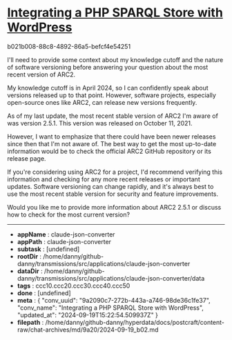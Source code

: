 # [Integrating a PHP SPARQL Store with WordPress](https://claude.ai/chat/9a2090c7-272b-443a-a746-98de36c1fe37)

b021b008-88c8-4892-86a5-befcf4e54251

 I'll need to provide some context about my knowledge cutoff and the nature of software versioning before answering your question about the most recent version of ARC2.

My knowledge cutoff is in April 2024, so I can confidently speak about versions released up to that point. However, software projects, especially open-source ones like ARC2, can release new versions frequently. 

As of my last update, the most recent stable version of ARC2 I'm aware of was version 2.5.1. This version was released on October 11, 2021. 

However, I want to emphasize that there could have been newer releases since then that I'm not aware of. The best way to get the most up-to-date information would be to check the official ARC2 GitHub repository or its release page.

If you're considering using ARC2 for a project, I'd recommend verifying this information and checking for any more recent releases or important updates. Software versioning can change rapidly, and it's always best to use the most recent stable version for security and feature improvements.

Would you like me to provide more information about ARC2 2.5.1 or discuss how to check for the most current version?

---

* **appName** : claude-json-converter
* **appPath** : claude-json-converter
* **subtask** : [undefined]
* **rootDir** : /home/danny/github-danny/transmissions/src/applications/claude-json-converter
* **dataDir** : /home/danny/github-danny/transmissions/src/applications/claude-json-converter/data
* **tags** : ccc10.ccc20.ccc30.ccc40.ccc50
* **done** : [undefined]
* **meta** : {
  "conv_uuid": "9a2090c7-272b-443a-a746-98de36c1fe37",
  "conv_name": "Integrating a PHP SPARQL Store with WordPress",
  "updated_at": "2024-09-19T15:22:54.509937Z"
}
* **filepath** : /home/danny/github-danny/hyperdata/docs/postcraft/content-raw/chat-archives/md/9a20/2024-09-19_b02.md